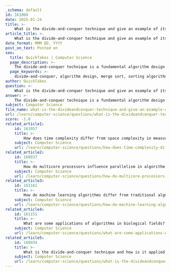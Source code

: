 ```yaml
---
_schema: default
id: 161060
date: 2025-01-24
title: >-
    What is the divide-and-conquer technique and give an example of its application.
article_title: >-
    What is the divide-and-conquer technique and give an example of its application.
date_format: MMM DD, YYYY
post_on_text: Posted on
seo:
  title: QuickTakes | Computer Science
  page_description: >-
    The divide-and-conquer technique is a fundamental algorithm design paradigm used to solve complex problems by breaking them down into smaller subproblems. An example of this technique is the Merge Sort algorithm, which efficiently sorts an array using the divide-and-conquer approach.
  page_keywords: >-
    divide-and-conquer, algorithm design, merge sort, sorting algorithm, recursion, efficiency, performance improvement, complexity analysis, computer science, programming
author: QuickTakes
question: >-
    What is the divide-and-conquer technique and give an example of its application.
answer: >-
    The divide-and-conquer technique is a fundamental algorithm design paradigm that involves three main steps:\n\n1. **Divide**: Break the problem into smaller subproblems that are similar to the original problem but smaller in size.\n2. **Conquer**: Solve each of the subproblems independently, often recursively.\n3. **Combine**: Merge the solutions of the subproblems to form a solution to the original problem.\n\nThis approach is particularly effective for problems that can be broken down into smaller, manageable parts, allowing for more efficient processing and often leading to significant improvements in performance.\n\n### Example of Divide-and-Conquer: Merge Sort\n\nOne of the classic examples of the divide-and-conquer technique is the **Merge Sort** algorithm. Here’s how it works:\n\n1. **Divide**: The array is divided into two halves until each subarray contains a single element (which is inherently sorted).\n2. **Conquer**: Each of the smaller arrays is sorted recursively.\n3. **Combine**: The sorted subarrays are then merged back together to produce the sorted array.\n\nHere is a simple implementation of Merge Sort in Python:\n\n```python\ndef merge_sort(arr):\n    if len(arr) > 1:\n        mid = len(arr) // 2  # Finding the mid of the array\n        L = arr[:mid]        # Dividing the elements into 2 halves\n        R = arr[mid:]\n\n        merge_sort(L)        # Sorting the first half\n        merge_sort(R)        # Sorting the second half\n\n        i = j = k = 0\n\n        # Copy data to temp arrays L[] and R[]\n        while i < len(L) and j < len(R):\n            if L[i] < R[j]:\n                arr[k] = L[i]\n                i += 1\n            else:\n                arr[k] = R[j]\n                j += 1\n            k += 1\n\n        # Checking if any element was left\n        while i < len(L):\n            arr[k] = L[i]\n            i += 1\n            k += 1\n\n        while j < len(R):\n            arr[k] = R[j]\n            j += 1\n            k += 1\n```\n\n### Efficiency\n\nThe time complexity of Merge Sort is $O(n \log n)$, making it efficient for large datasets. The divide-and-conquer strategy allows it to sort the data in a systematic manner, leveraging the efficiency of merging sorted arrays.\n\nIn summary, the divide-and-conquer technique is a powerful method for solving complex problems by breaking them down into simpler subproblems, and it is widely used in various algorithms, including sorting and searching.
subject: Computer Science
file_name: what-is-the-divideandconquer-technique-and-give-an-example-of-its-application.md
url: /learn/computer-science/questions/what-is-the-divideandconquer-technique-and-give-an-example-of-its-application
score: -1.0
related_article1:
    id: 161057
    title: >-
        How does time complexity differ from space complexity in measuring algorithm efficiency?
    subject: Computer Science
    url: /learn/computer-science/questions/how-does-time-complexity-differ-from-space-complexity-in-measuring-algorithm-efficiency
related_article2:
    id: 160937
    title: >-
        How do multicore processors influence parallelism in algorithm design?
    subject: Computer Science
    url: /learn/computer-science/questions/how-do-multicore-processors-influence-parallelism-in-algorithm-design
related_article3:
    id: 161161
    title: >-
        How do machine learning algorithms differ from traditional algorithms in terms of design and application?
    subject: Computer Science
    url: /learn/computer-science/questions/how-do-machine-learning-algorithms-differ-from-traditional-algorithms-in-terms-of-design-and-application
related_article4:
    id: 161151
    title: >-
        What are some applications of algorithms in biological fields?
    subject: Computer Science
    url: /learn/computer-science/questions/what-are-some-applications-of-algorithms-in-biological-fields
related_article5:
    id: 160934
    title: >-
        What is the divide-and-conquer technique and how is it applied in algorithm design?
    subject: Computer Science
    url: /learn/computer-science/questions/what-is-the-divideandconquer-technique-and-how-is-it-applied-in-algorithm-design
---
```


&nbsp;